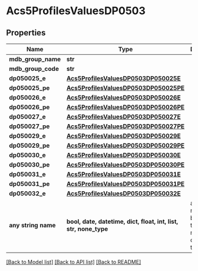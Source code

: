 # Acs5ProfilesValuesDP0503


## Properties
Name | Type | Description | Notes
------------ | ------------- | ------------- | -------------
**mdb_group_name** | **str** |  | 
**mdb_group_code** | **str** |  | 
**dp050025_e** | [**Acs5ProfilesValuesDP0503DP050025E**](Acs5ProfilesValuesDP0503DP050025E.md) |  | 
**dp050025_pe** | [**Acs5ProfilesValuesDP0503DP050025PE**](Acs5ProfilesValuesDP0503DP050025PE.md) |  | 
**dp050026_e** | [**Acs5ProfilesValuesDP0503DP050026E**](Acs5ProfilesValuesDP0503DP050026E.md) |  | 
**dp050026_pe** | [**Acs5ProfilesValuesDP0503DP050026PE**](Acs5ProfilesValuesDP0503DP050026PE.md) |  | 
**dp050027_e** | [**Acs5ProfilesValuesDP0503DP050027E**](Acs5ProfilesValuesDP0503DP050027E.md) |  | 
**dp050027_pe** | [**Acs5ProfilesValuesDP0503DP050027PE**](Acs5ProfilesValuesDP0503DP050027PE.md) |  | 
**dp050029_e** | [**Acs5ProfilesValuesDP0503DP050029E**](Acs5ProfilesValuesDP0503DP050029E.md) |  | 
**dp050029_pe** | [**Acs5ProfilesValuesDP0503DP050029PE**](Acs5ProfilesValuesDP0503DP050029PE.md) |  | 
**dp050030_e** | [**Acs5ProfilesValuesDP0503DP050030E**](Acs5ProfilesValuesDP0503DP050030E.md) |  | 
**dp050030_pe** | [**Acs5ProfilesValuesDP0503DP050030PE**](Acs5ProfilesValuesDP0503DP050030PE.md) |  | 
**dp050031_e** | [**Acs5ProfilesValuesDP0503DP050031E**](Acs5ProfilesValuesDP0503DP050031E.md) |  | 
**dp050031_pe** | [**Acs5ProfilesValuesDP0503DP050031PE**](Acs5ProfilesValuesDP0503DP050031PE.md) |  | 
**dp050032_e** | [**Acs5ProfilesValuesDP0503DP050032E**](Acs5ProfilesValuesDP0503DP050032E.md) |  | 
**any string name** | **bool, date, datetime, dict, float, int, list, str, none_type** | any string name can be used but the value must be the correct type | [optional]

[[Back to Model list]](../README.md#documentation-for-models) [[Back to API list]](../README.md#documentation-for-api-endpoints) [[Back to README]](../README.md)


